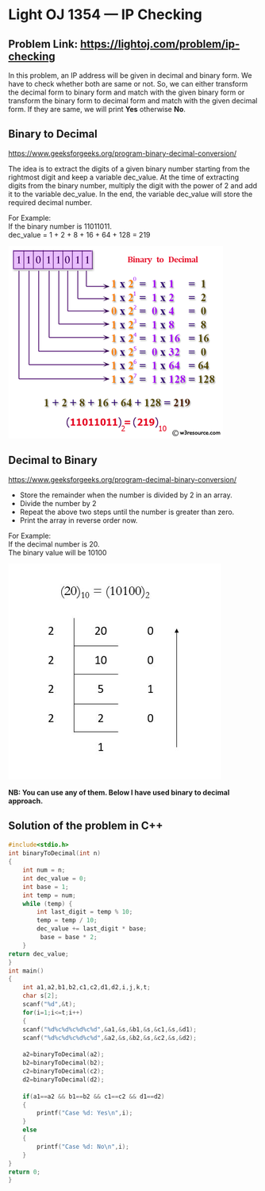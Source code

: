# Light OJ 1354 — IP Checking
## Problem Link: https://lightoj.com/problem/ip-checking

In this problem, an IP address will be given in decimal and binary form. We have to check whether both are same or not. So, we can either transform the decimal form to binary form and match with the given binary form or transform the binary form to decimal form and match with the given decimal form. If they are same, we will print **Yes** otherwise **No**.

## **Binary to Decimal**
https://www.geeksforgeeks.org/program-binary-decimal-conversion/

The idea is to extract the digits of a given binary number starting from the rightmost digit and keep a variable dec_value. At the time of extracting digits from the binary number, multiply the digit with the power of 2 and add it to the variable dec_value. In the end, the variable dec_value will store the required decimal number.

For Example:<br>
If the binary number is 11011011.<br>
dec_value = 1 + 2 + 8 + 16 + 64 + 128 = 219

![](bintodec.png)

## **Decimal to Binary**
https://www.geeksforgeeks.org/program-decimal-binary-conversion/

* Store the remainder when the number is divided by 2 in an array.
* Divide the number by 2
* Repeat the above two steps until the number is greater than zero.
* Print the array in reverse order now.


For Example:<br>
If the decimal number is 20.<br>
The binary value will be 10100

![](dectobin.jpg)

**NB: You can use any of them. Below I have used binary to decimal approach.**



## Solution of the problem in C++

```cpp
#include<stdio.h>
int binaryToDecimal(int n)
{
    int num = n;
    int dec_value = 0;
    int base = 1;
    int temp = num;
    while (temp) {
        int last_digit = temp % 10;
        temp = temp / 10;
        dec_value += last_digit * base;
         base = base * 2;
    }
return dec_value;
}
int main()
{
    int a1,a2,b1,b2,c1,c2,d1,d2,i,j,k,t;
    char s[2];
    scanf("%d",&t);
    for(i=1;i<=t;i++)
    {
    scanf("%d%c%d%c%d%c%d",&a1,&s,&b1,&s,&c1,&s,&d1);
    scanf("%d%c%d%c%d%c%d",&a2,&s,&b2,&s,&c2,&s,&d2);

    a2=binaryToDecimal(a2);
    b2=binaryToDecimal(b2);
    c2=binaryToDecimal(c2);
    d2=binaryToDecimal(d2);

    if(a1==a2 && b1==b2 && c1==c2 && d1==d2)
    {
        printf("Case %d: Yes\n",i);
    }
    else
    {
        printf("Case %d: No\n",i);
    }
}
return 0;
}